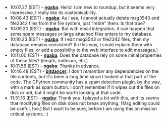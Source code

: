 * <a id="10:07.27">10:07.27 (EST)</a> - __[ngaba](https://github.com/ngaba)__: Hello! I am new to roundup, but it seems very impressive, I really like its customisability.
* <a id="10:08.43">10:08.43 (EST)</a> - __[ngaba](https://github.com/ngaba)__: As I see, I cannot actually delete msg3543 and file2342 files from the file system, just "retire" them. Is that true?
* <a id="10:09.20">10:09.20 (EST)</a> - __[ngaba](https://github.com/ngaba)__: But with email integration, it can happen that some spam messages or large attached files enters to my database.
* <a id="10:10.23">10:10.23 (EST)</a> - __[ngaba](https://github.com/ngaba)__: If I edit msg3543 or file2342 files, then my database remains consistent? (In this way, I could replace them with empty files, or add a possibility to the web interface to edit messages.)
* <a id="10:11.00">10:11.00 (EST)</a> - __[ngaba](https://github.com/ngaba)__: Does the database rely on some initial properties of these files? (length, md5sum, etc.)
* <a id="10:11.56">10:11.56 (EST)</a> - __[ngaba](https://github.com/ngaba)__: Thanks in advance.
* <a id="10:46.48">10:46.48 (EST)</a> - __[bitdancer](https://github.com/bitdancer)__: I don't *remember* any dependencies on the file contents, but it's been a long time since I looked at that part of the code.  The CPython community has a spam detection plugin, by the way, with a mark as spam button.  I don't remember if it wipes out the files on disk or not, but it might be worth looking at that code.
* <a id="11:31.16">11:31.16 (EST)</a> - __[ngaba](https://github.com/ngaba)__: Thank you. I played a bit with this, and its *seems* that modifying files on disk does not break anything. (Msg editing could be useful, too.) But I want to be sure, before I  am using this on mission critical systems. :)

